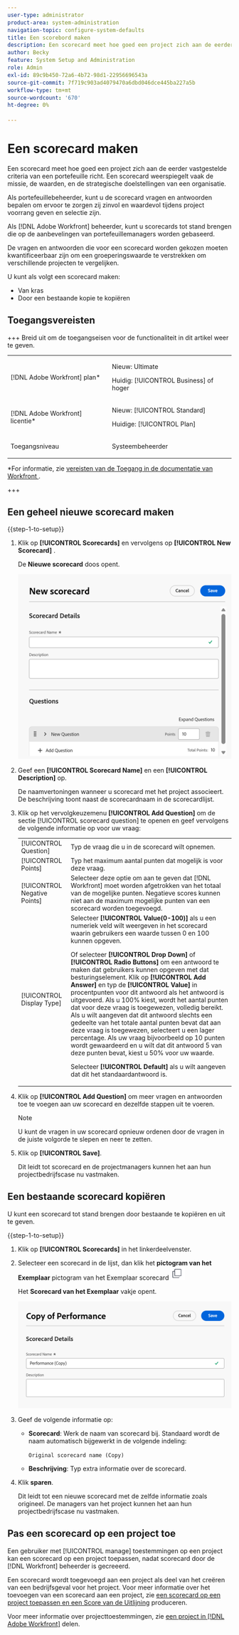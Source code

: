 ```yaml
---
user-type: administrator
product-area: system-administration
navigation-topic: configure-system-defaults
title: Een scorebord maken
description: Een scorecard meet hoe goed een project zich aan de eerder vastgestelde criteria van een portefeuille richt. Een scorecard weerspiegelt vaak de missie, de waarden, en de strategische doelstellingen van een organisatie.De managers van Portfolio bepalen gewoonlijk de scorecardvragen en de antwoorden om ervoor te zorgen zij zinvol en waardevol tijdens project prioritering en selectie zijn. Een  [!DNL Adobe Workfront]  beheerder bouwt de scorecards die op de aanbevelingen van portefeuillemanagers worden gebaseerd.
author: Becky
feature: System Setup and Administration
role: Admin
exl-id: 89c9b450-72a6-4b72-98d1-22956696543a
source-git-commit: 7f719c903ad4079470a6dbd046dce445ba227a5b
workflow-type: tm+mt
source-wordcount: '670'
ht-degree: 0%

---
```


# Een scorecard maken

<!--Audited: 05/2025-->

<!--DON'T DELETE, DRAFT OR HIDE THIS ARTICLE. IT IS LINKED TO THE PRODUCT, THROUGH THE CONTEXT SENSITIVE HELP LINKS.-->

<!--<span class="preview">The highlighted information on this page refers to functionality not yet generally available. It is available only in the Preview environment for all customers. The same features will also be available in the Production environment for all customers after a week from the Preview release. </span>   

<span class="preview">For more information, see [Interface modernization](/help/quicksilver/product-announcements/product-releases/interface-modernization/interface-modernization.md). </span>-->

Een scorecard meet hoe goed een project zich aan de eerder vastgestelde criteria van een portefeuille richt. Een scorecard weerspiegelt vaak de missie, de waarden, en de strategische doelstellingen van een organisatie.

Als portefeuillebeheerder, kunt u de scorecard vragen en antwoorden bepalen om ervoor te zorgen zij zinvol en waardevol tijdens project voorrang geven en selectie zijn.

Als [!DNL Adobe Workfront] beheerder, kunt u scorecards tot stand brengen die op de aanbevelingen van portefeuillemanagers worden gebaseerd.

De vragen en antwoorden die voor een scorecard worden gekozen moeten kwantificeerbaar zijn om een groeperingswaarde te verstrekken om verschillende projecten te vergelijken.

U kunt als volgt een scorecard maken:

* Van kras
* Door een bestaande kopie te kopiëren

## Toegangsvereisten

+++ Breid uit om de toegangseisen voor de functionaliteit in dit artikel weer te geven.

<table style="table-layout:auto"> 
 <col> 
 <col> 
 <tbody> 
  <tr> 
   <td role="rowheader">[!DNL Adobe Workfront] plan*</td> 
   <td> <p>Nieuw: Ultimate</p>
   <p>Huidig: [!UICONTROL Business] of hoger</p> 
   </td> 
  </tr> 
  <tr> 
   <td role="rowheader">[!DNL Adobe Workfront] licentie*</td> 
   <td><p>Nieuw: [!UICONTROL Standard]</p>
   <p>Huidige: [!UICONTROL Plan]</p>
   </td> 
  </tr> 
   <tr> 
   <td role="rowheader"><p>Toegangsniveau</p></td> 
   <td><p>Systeembeheerder</p>
   </td> 
  </tr>
 </tbody> 
</table>

*For informatie, zie [&#x200B; vereisten van de Toegang in de documentatie van Workfront &#x200B;](/help/quicksilver/administration-and-setup/add-users/access-levels-and-object-permissions/access-level-requirements-in-documentation.md).

+++

## Een geheel nieuwe scorecard maken

{{step-1-to-setup}}

1. Klik op **[!UICONTROL Scorecards]** en vervolgens op **[!UICONTROL New Scorecard]** .

   De **Nieuwe scorecard** doos opent.

   ![&#x200B; Nieuwe scorecard doos &#x200B;](assets/new-scorecard-350x173.png)

1. Geef een **[!UICONTROL Scorecard Name]** en een **[!UICONTROL Description]** op.

   De naamvertoningen wanneer u scorecard met het project associeert. De beschrijving toont naast de scorecardnaam in de scorecardlijst.

1. Klik op het vervolgkeuzemenu **[!UICONTROL Add Question]** om de sectie [!UICONTROL scorecard question] te openen en geef vervolgens de volgende informatie op voor uw vraag:

   <table style="table-layout:auto"> 
    <col> 
    <col> 
    <tbody> 
     <tr> 
      <td role="rowheader">[!UICONTROL Question]</td> 
      <td>Typ de vraag die u in de scorecard wilt opnemen.</td> 
     </tr> 
     <tr> 
      <td role="rowheader">[!UICONTROL Points]</td> 
      <td>Typ het maximum aantal punten dat mogelijk is voor deze vraag.</td> 
     </tr> 
     <tr> 
      <td role="rowheader">[!UICONTROL Negative Points]</td> 
      <td>Selecteer deze optie om aan te geven dat [!DNL Workfront] moet worden afgetrokken van het totaal van de mogelijke punten. Negatieve scores kunnen niet aan de maximum mogelijke punten van een scorecard worden toegevoegd.</td> 
     </tr> 
     <tr> 
      <td role="rowheader">[!UICONTROL Display Type]</td> 
      <td>Selecteer <strong>[!UICONTROL Value(0-100)]</strong> als u een numeriek veld wilt weergeven in het scorecard waarin gebruikers een waarde tussen 0 en 100 kunnen opgeven.<p>Of selecteer <strong>[!UICONTROL Drop Down]</strong> of <strong>[!UICONTROL Radio Buttons]</strong> om een antwoord te maken dat gebruikers kunnen opgeven met dat besturingselement. Klik op <strong>[!UICONTROL Add Answer]</strong> en typ de <strong>[!UICONTROL Value]</strong> in procentpunten voor dit antwoord als het antwoord is uitgevoerd. Als u 100% kiest, wordt het aantal punten dat voor deze vraag is toegewezen, volledig bereikt. Als u wilt aangeven dat dit antwoord slechts een gedeelte van het totale aantal punten bevat dat aan deze vraag is toegewezen, selecteert u een lager percentage. Als uw vraag bijvoorbeeld op 10 punten wordt gewaardeerd en u wilt dat dit antwoord 5 van deze punten bevat, kiest u 50% voor uw waarde.</p>
      <p>Selecteer <strong>[!UICONTROL Default]</strong> als u wilt aangeven dat dit het standaardantwoord is.</strong></p>
     </tr> 
    </tbody> 
   </table>

1. Klik op **[!UICONTROL Add Question]** om meer vragen en antwoorden toe te voegen aan uw scorecard en dezelfde stappen uit te voeren.

   >[!NOTE]
   >
   >U kunt de vragen in uw scorecard opnieuw ordenen door de vragen in de juiste volgorde te slepen en neer te zetten.

1. Klik op **[!UICONTROL Save]**.

   Dit leidt tot scorecard en de projectmanagers kunnen het aan hun projectbedrijfscase nu vastmaken.

## Een bestaande scorecard kopiëren

U kunt een scorecard tot stand brengen door bestaande te kopiëren en uit te geven.

{{step-1-to-setup}}

1. Klik op **[!UICONTROL Scorecards]** in het linkerdeelvenster.
1. Selecteer een scorecard in de lijst, dan klik het **pictogram van het Exemplaar** pictogram van het Exemplaar scorecard ![&#x200B; bij de bovenkant van de scorecardlijst.](assets/copy-scorecard-icon.png)

   Het **Scorecard van het Exemplaar** vakje opent.

   ![&#x200B; de scorecarddoos van het Exemplaar &#x200B;](assets/copy-scorecard-box.png)

1. Geef de volgende informatie op:

   * **Scorecard**: Werk de naam van scorecard bij.  Standaard wordt de naam automatisch bijgewerkt in de volgende indeling:

     `Original scorecard name (Copy)`
   * **Beschrijving**: Typ extra informatie over de scorecard.
1. Klik **sparen**.

   Dit leidt tot een nieuwe scorecard met de zelfde informatie zoals origineel. De managers van het project kunnen het aan hun projectbedrijfscase nu vastmaken.

## Pas een scorecard op een project toe

Een gebruiker met [!UICONTROL manage] toestemmingen op een project kan een scorecard op een project toepassen, nadat scorecard door de [!DNL Workfront] beheerder is gecreeerd.

Een scorecard wordt toegevoegd aan een project als deel van het creëren van een bedrijfsgeval voor het project. Voor meer informatie over het toevoegen van een scorecard aan een project, zie [&#x200B; een scorecard op een project toepassen en een Score van de Uitlijning &#x200B;](../../../manage-work/projects/define-a-business-case/apply-scorecard-to-project-to-generate-alignment-score.md) produceren.

Voor meer informatie over projecttoestemmingen, zie [&#x200B; een project in  [!DNL Adobe Workfront]](../../../workfront-basics/grant-and-request-access-to-objects/share-a-project.md) delen.


